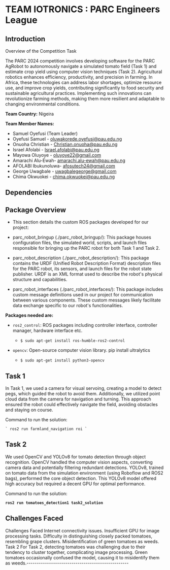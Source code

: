 # TEAM IOTRONICS : PARC Engineers League 

## Introduction

Overview of the Competition Task

The PARC 2024 competition involves developing software for the PARC AgRobot to autonomously navigate a simulated tomato field (Task 1) and estimate crop yield using computer vision techniques (Task 2).
Agricultural robotics enhances efficiency, productivity, and precision in farming. In Africa, these technologies can address labor shortages, optimize resource use, and improve crop yields, contributing significantly to food security and sustainable agricultural practices. Implementing such innovations can revolutionize farming methods, making them more resilient and adaptable to changing environmental conditions.

**Team Country:** Nigeira

**Team Member Names:**

* Samuel Oyefusi  (Team Leader)
* Oyefusi Samuel - oluwakorede.oyefusi@pau.edu.ng
* Onuoha Christian - Christian.onuoha@pau.edu.ng
* Israel Afolabi - Israel.afolabi@pau.edu.ng
* Mayowa Oluyoye - oluyoye22@gmail.com
* Amarachi Alu-Ewah- amarachi.alu-ewah@pau.edu.ng
* AFOLABI Ibukunoluwa- afosutech24@gmail.com
* George Uwagbale - uwagbalegeorge@gmail.com
* Chima Okwuokei - chima.okwuokei@pau.edu.ng
  

## Dependencies


## Package Overview

* This section details the custom ROS packages developed for our project:

* parc_robot_bringup (./parc_robot_bringup/): This package houses configuration files, the simulated world, scripts, and launch files responsible for bringing up the PARC robot for both Task 1 and Task 2.

* parc_robot_description (./parc_robot_description/): This package contains the URDF (Unified Robot Description Format) description files for the PARC robot, its sensors, and launch files for the robot state publisher. URDF is an XML format used to describe the robot's physical structure and capabilities.

* parc_robot_interfaces (./parc_robot_interfaces/): This package includes custom message definitions used in our project for communication between various components. These custom messages likely facilitate data exchange specific to our robot's functionalities.

**Packages needed are:** 

* `ros2_control`: ROS packages including controller interface, controller manager, hardware interface etc.

    * `$ sudo apt-get install ros-humble-ros2-control`

* `opencv`: Open-source computer vision library.
    pip install ultralytics 


    * `$ sudo apt-get install python3-opencv`

## Task 1

In Task 1, we used a camera for visual servoing, creating a model to detect pegs, which guided the robot to avoid them. Additionally, we utilized point cloud data from the camera for navigation and turning. This approach ensured the robot could effectively navigate the field, avoiding obstacles and staying on course.

Command to run the solution:
```
` ros2 run farmland_navigation roi `
```
## Task 2
We used OpenCV and YOLOv8 for tomato detection through object recognition. OpenCV handled the computer vision aspects, converting camera data and potentially filtering redundant detections. YOLOv8, trained on tomato data from the simulation environment (using Roboflow and ROS2 bags), performed the core object detection. This YOLOv8 model offered high accuracy but required a decent GPU for optimal performance.

Command to run the solution:

**` ros2 run tomatoes_detection1 task2_solution `**

## Challenges Faced
Challenges Faced
Internet connectivity issues.
Insufficient GPU for image processing tasks.
Difficulty in distinguishing closely packed tomatoes, resembling grape clusters.
Misidentification of green tomatoes as weeds.
Task 2
For Task 2, detecting tomatoes was challenging due to their tendency to cluster together, complicating image processing. Green tomatoes occasionally confused the model, causing it to misidentify them as weeds.--------------------------------------------------
